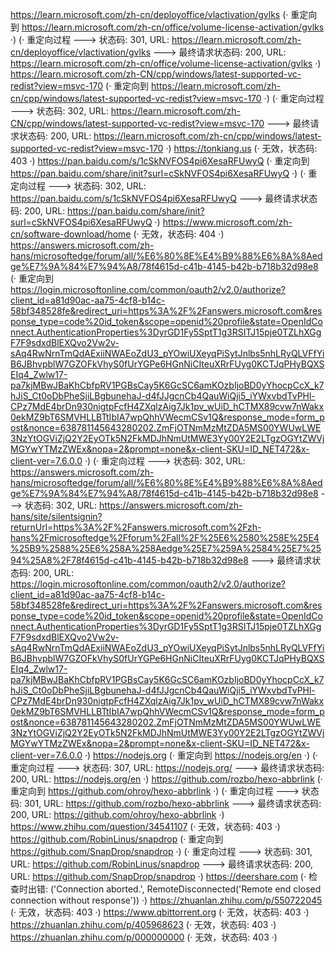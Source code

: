 https://learn.microsoft.com/zh-cn/deployoffice/vlactivation/gvlks (· 重定向到 https://learn.microsoft.com/zh-cn/office/volume-license-activation/gvlks ·)
(· 重定向过程 ---> 状态码: 301, URL: https://learn.microsoft.com/zh-cn/deployoffice/vlactivation/gvlks ---> 最终请求状态码: 200, URL: https://learn.microsoft.com/zh-cn/office/volume-license-activation/gvlks ·)
https://learn.microsoft.com/zh-CN/cpp/windows/latest-supported-vc-redist?view=msvc-170 (· 重定向到 https://learn.microsoft.com/zh-cn/cpp/windows/latest-supported-vc-redist?view=msvc-170 ·)
(· 重定向过程 ---> 状态码: 302, URL: https://learn.microsoft.com/zh-CN/cpp/windows/latest-supported-vc-redist?view=msvc-170 ---> 最终请求状态码: 200, URL: https://learn.microsoft.com/zh-cn/cpp/windows/latest-supported-vc-redist?view=msvc-170 ·)
https://tonkiang.us (· 无效，状态码: 403 ·)
https://pan.baidu.com/s/1cSkNVFOS4pi6XesaRFUwyQ (· 重定向到 https://pan.baidu.com/share/init?surl=cSkNVFOS4pi6XesaRFUwyQ ·)
(· 重定向过程 ---> 状态码: 302, URL: https://pan.baidu.com/s/1cSkNVFOS4pi6XesaRFUwyQ ---> 最终请求状态码: 200, URL: https://pan.baidu.com/share/init?surl=cSkNVFOS4pi6XesaRFUwyQ ·)
https://www.microsoft.com/zh-cn/software-download/home (· 无效，状态码: 404 ·)
https://answers.microsoft.com/zh-hans/microsoftedge/forum/all/%E6%80%8E%E4%B9%88%E6%8A%8Aedge%E7%9A%84%E7%94%A8/78f4615d-c41b-4145-b42b-b718b32d98e8 (· 重定向到 https://login.microsoftonline.com/common/oauth2/v2.0/authorize?client_id=a81d90ac-aa75-4cf8-b14c-58bf348528fe&redirect_uri=https%3A%2F%2Fanswers.microsoft.com&response_type=code%20id_token&scope=openid%20profile&state=OpenIdConnect.AuthenticationProperties%3DyrGD1Fy5SptT1g3RSITJ15pje0TZLhXGgF7F9sdxdBlEXQvo2Vw2v-sAq4RwNrnTmQdAExiiNWAEoZdU3_pYOwiUXeyqPiSytJnlbs5nhLRyQLVFfYiB6JBhvpblW7GZOFkVhyS0fUrYGPe6HGnNiCIteuXRrFUyg0KCTJqPHyBQXSEIq4_Zwlw17-pa7kjMBwJBaKhCbfpRV1PGBsCay5K6GcSC6amKOzbIjoBD0yYhocpCcX_k7hJiS_Ct0oDbPheSjiLBgbunehaJ-d4fJJgcnCb4QauWiQji5_iYWxvbdTvPHl-CPz7MdE4brDn930nigtpFcfH4ZXqlzAig7Jk1pv_wUiD_hCTMX89cvw7nWakx0ekMZ9bT6SMVHLLBTtIbIA7wpQhhVWecmCSv1Q&response_mode=form_post&nonce=638781145643280202.ZmFjOTNmMzMtZDA5MS00YWUwLWE3NzYtOGViZjQ2Y2EyOTk5N2FkMDJhNmUtMWE3Yy00Y2E2LTgzOGYtZWVjMGYwYTMzZWEx&nopa=2&prompt=none&x-client-SKU=ID_NET472&x-client-ver=7.6.0.0 ·)
(· 重定向过程 ---> 状态码: 302, URL: https://answers.microsoft.com/zh-hans/microsoftedge/forum/all/%E6%80%8E%E4%B9%88%E6%8A%8Aedge%E7%9A%84%E7%94%A8/78f4615d-c41b-4145-b42b-b718b32d98e8 ---> 状态码: 302, URL: https://answers.microsoft.com/zh-hans/site/silentsignin?returnUrl=https%3A%2F%2Fanswers.microsoft.com%2Fzh-hans%2Fmicrosoftedge%2Fforum%2Fall%2F%25E6%2580%258E%25E4%25B9%2588%25E6%258A%258Aedge%25E7%259A%2584%25E7%2594%25A8%2F78f4615d-c41b-4145-b42b-b718b32d98e8 ---> 最终请求状态码: 200, URL: https://login.microsoftonline.com/common/oauth2/v2.0/authorize?client_id=a81d90ac-aa75-4cf8-b14c-58bf348528fe&redirect_uri=https%3A%2F%2Fanswers.microsoft.com&response_type=code%20id_token&scope=openid%20profile&state=OpenIdConnect.AuthenticationProperties%3DyrGD1Fy5SptT1g3RSITJ15pje0TZLhXGgF7F9sdxdBlEXQvo2Vw2v-sAq4RwNrnTmQdAExiiNWAEoZdU3_pYOwiUXeyqPiSytJnlbs5nhLRyQLVFfYiB6JBhvpblW7GZOFkVhyS0fUrYGPe6HGnNiCIteuXRrFUyg0KCTJqPHyBQXSEIq4_Zwlw17-pa7kjMBwJBaKhCbfpRV1PGBsCay5K6GcSC6amKOzbIjoBD0yYhocpCcX_k7hJiS_Ct0oDbPheSjiLBgbunehaJ-d4fJJgcnCb4QauWiQji5_iYWxvbdTvPHl-CPz7MdE4brDn930nigtpFcfH4ZXqlzAig7Jk1pv_wUiD_hCTMX89cvw7nWakx0ekMZ9bT6SMVHLLBTtIbIA7wpQhhVWecmCSv1Q&response_mode=form_post&nonce=638781145643280202.ZmFjOTNmMzMtZDA5MS00YWUwLWE3NzYtOGViZjQ2Y2EyOTk5N2FkMDJhNmUtMWE3Yy00Y2E2LTgzOGYtZWVjMGYwYTMzZWEx&nopa=2&prompt=none&x-client-SKU=ID_NET472&x-client-ver=7.6.0.0 ·)
https://nodejs.org (· 重定向到 https://nodejs.org/en ·)
(· 重定向过程 ---> 状态码: 307, URL: https://nodejs.org/ ---> 最终请求状态码: 200, URL: https://nodejs.org/en ·)
https://github.com/rozbo/hexo-abbrlink (· 重定向到 https://github.com/ohroy/hexo-abbrlink ·)
(· 重定向过程 ---> 状态码: 301, URL: https://github.com/rozbo/hexo-abbrlink ---> 最终请求状态码: 200, URL: https://github.com/ohroy/hexo-abbrlink ·)
https://www.zhihu.com/question/34541107 (· 无效，状态码: 403 ·)
https://github.com/RobinLinus/snapdrop (· 重定向到 https://github.com/SnapDrop/snapdrop ·)
(· 重定向过程 ---> 状态码: 301, URL: https://github.com/RobinLinus/snapdrop ---> 最终请求状态码: 200, URL: https://github.com/SnapDrop/snapdrop ·)
https://deershare.com (· 检查时出错: ('Connection aborted.', RemoteDisconnected('Remote end closed connection without response')) ·)
https://zhuanlan.zhihu.com/p/550722045 (· 无效，状态码: 403 ·)
https://www.qbittorrent.org (· 无效，状态码: 403 ·)
https://zhuanlan.zhihu.com/p/405968623 (· 无效，状态码: 403 ·)
https://zhuanlan.zhihu.com/p/000000000 (· 无效，状态码: 403 ·)
